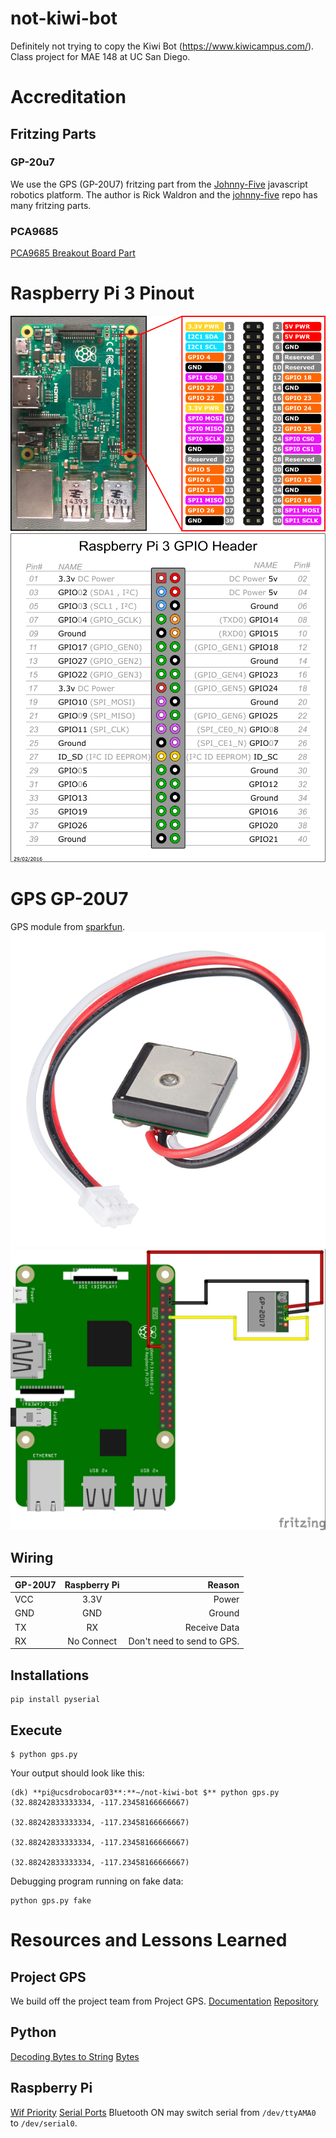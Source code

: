 # not-kiwi-bot
Definitely not trying to copy the Kiwi Bot (https://www.kiwicampus.com/). Class project for MAE 148 at UC San Diego.

# Accreditation
## Fritzing Parts
### GP-20u7
We use the GPS (GP-20U7) fritzing part from the [Johnny-Five](http://johnny-five.io/) javascript robotics platform. The author is Rick Waldron and the [johnny-five](https://github.com/rwaldron/johnny-five) repo has many fritzing parts.
### PCA9685
[PCA9685 Breakout Board Part](https://github.com/adafruit/Fritzing-Library/tree/master/parts/retired)
# Raspberry Pi 3 Pinout
![Raspberry Pi](images/raspberry_pi_pinout.png)
![Raspberry Pi Expanded](images/raspberry_pi_pinout_expanded.png)

# GPS GP-20U7
GPS module from [sparkfun](https://www.sparkfun.com/products/13740).
![GPS GP-20U7](images/GP-20U7_real.jpg)
![PS GP-20U7 Wiring](images/GP-20U7_wiring_pi.jpg)
## Wiring
| GP-20U7       | Raspberry Pi           | Reason  |
| ------------- |:-------------:| -----:|
| VCC     		| 3.3V 			| Power |
| GND      		| GND      		|   Ground|
| TX 			| RX      		|    Receive Data|
| RX 			| No Connect      |    Don't need to send to GPS. |



## Installations
```
pip install pyserial
```

##  Execute
``` 
$ python gps.py
```
Your output should look like this:  
```
(dk) **pi@ucsdrobocar03**:**~/not-kiwi-bot $** python gps.py
(32.88242833333334, -117.23458166666667)

(32.88242833333334, -117.23458166666667)

(32.88242833333334, -117.23458166666667)

(32.88242833333334, -117.23458166666667)
```

Debugging program running on fake data:
```
python gps.py fake
```

# Resources and Lessons Learned
## Project GPS
We build off the project team from Project GPS.
[Documentation](https://guitar.ucsd.edu/maeece148/index.php/Project_gps)
[Repository](https://github.com/MAE-ECE-148/ProjectGPS)
## Python
[Decoding Bytes to String](https://stackoverflow.com/questions/606191/convert-bytes-to-a-string)
[Bytes](https://stackoverflow.com/questions/6269765/what-does-the-b-character-do-in-front-of-a-string-literal)
## Raspberry Pi
[Wif Priority](https://raspberrypi.stackexchange.com/questions/58304/how-to-set-wifi-network-priority)
[Serial Ports](https://www.raspberrypi.org/documentation/configuration/uart.md) Bluetooth ON may switch serial from `/dev/ttyAMA0` to `/dev/serial0`.

